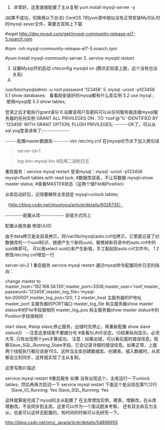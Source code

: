 1.  非常好，这里直接配置了主从复制
yum install mysql-server -y

(如果不成功，则换用以下办法)
CentOS 7的yum源中貌似没有正常安装MySQL时的mysql-sever文件，需要去官网上下载

 #wget http://dev.mysql.com/get/mysql-community-release-el7-5.noarch.rpm
 
#rpm -ivh mysql-community-release-el7-5.noarch.rpm

 #yum install mysql-community-server
2.
service mysqld restart   

3. 设置Mysql开机启动 
chkconfig mysqld on  (腾讯实验室上跑，这个没有也没关系)
4.
/usr/bin/mysqladmin -u root password '123456'
5.
mysql -uroot -p123456
5.1 show databases;   看看刚安装好的mysql都有什么库实例
5.2 use mysql ;  使用mysql库
5.3 show tables;

登录之后才能执行grant语句
6.设置该用户及密码可以从任何服务器连接mysql服务器的任何实例
GRANT ALL PRIVILEGES ON *.* TO 'root'@'%' IDENTIFIED BY '123456' WITH GRANT OPTION;
FLUSH PRIVILEGES;
-------OK了，可以从sql yog登录进来了--------------

------配置master数据库--------
vim /etc/my.cnf
在[mysqld]节点下加入两句话
>server-id=1

>log-bin=mysql-bin       #启用二进制日志

重启服务：service mysql restart 
登录mysql：mysql -uroot -p123456 
mysql>flush tables with read lock; #数据库锁表，不让写数据 
mysql>show master status; #查看MASTER状态（这两个值File和Position） 

从库启动好后，记得要解除主库锁定
mysql>unlock tables;

（http://blog.csdn.net/shootyou/article/details/6026735）

---------配置从库------------
安装方式同上

配置从服务器 
修改UUID

由于data拷贝是全目录拷贝，将/var/lib/mysql/auto.cnf也拷贝，它里面记录了对数据库的一个uuid标识，随便产生个新的uuid，替换掉新目录中的auto.cnf中的uuid串即可。
可以用select uuid()来产生新值，手工黏贴到auto.cnf文件中。
1
2
修改/etc/my.cnf增加一行

server-id=2
1
重启服务 
service mysql restart 
通过mysql命令配置同步日志的指向：

change master to master_host='192.168.58.130',master_port=3306,master_user='root',master_password='123456',master_log_file='mysql-bin.000001',master_log_pos=120;
1
2
master_host 主服务器的IP地址 
master_port 主服务器的PORT端口 
master_log_file 和主服务器show master status中的File字段值相同 
master_log_pos 和主服务器show master status中的Position字段值相同

start slave; #stop slave;停止服务，出错时先停止，再重新配置 
show slave status\G   --注意这里结尾不要跟分号  #查看SLAVE状态，\G结果纵向显示。必须大写. 
只有出现两个yes才算成功。 
注意：如果出错，可以看后面的错误信息。观察Slave_SQL_Running_State字段，它会记录详细的错误信息。如果正常，上面两个线程执行都应该是YES。这样当主库创建数据库、创建表、插入数据时，从库都会立刻同步，这样就实现了主从复制。

这里写图片描述

service mysql restart #重启服务
如果 没有出现这个，主库运行一下unlock tables;  然后再再次启动一下 service mysql restart 
下面这个是出现在第11,12行
        Slave_IO_Running: Yes
        Slave_SQL_Running: Yes


这样就算是完成了mysql的主从配置了
在主库增加实例，建表，增删改，在从库增删改，不会同步到主库。这里可以作为一个面试题来考察。
还有双主和互为主从，也是可以这样去配置的，有时间的时候可以去研究一下。


http://blog.csdn.net/xmz_java/article/details/54896955


 













